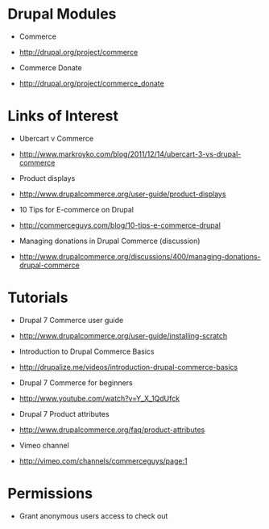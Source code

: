 # Drupal Modules #

  * Commerce
  * http://drupal.org/project/commerce

  * Commerce Donate
  * http://drupal.org/project/commerce_donate

# Links of Interest #

  * Ubercart v Commerce
  * http://www.markroyko.com/blog/2011/12/14/ubercart-3-vs-drupal-commerce

  * Product displays
  * http://www.drupalcommerce.org/user-guide/product-displays

  * 10 Tips for E-commerce on Drupal
  * http://commerceguys.com/blog/10-tips-e-commerce-drupal

  * Managing donations in Drupal Commerce (discussion)
  * http://www.drupalcommerce.org/discussions/400/managing-donations-drupal-commerce

# Tutorials #

  * Drupal 7 Commerce user guide
  * http://www.drupalcommerce.org/user-guide/installing-scratch

  * Introduction to Drupal Commerce Basics
  * http://drupalize.me/videos/introduction-drupal-commerce-basics

  * Drupal 7 Commerce for beginners
  * http://www.youtube.com/watch?v=Y_X_1QdUfck

  * Drupal 7 Product attributes
  * http://www.drupalcommerce.org/faq/product-attributes

  * Vimeo channel
  * http://vimeo.com/channels/commerceguys/page:1

# Permissions #

  * Grant anonymous users access to check out